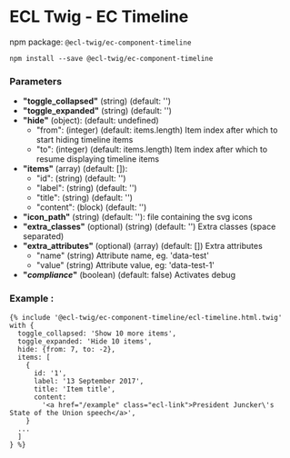 # ECL Twig - EC Timeline

npm package: `@ecl-twig/ec-component-timeline`

```shell
npm install --save @ecl-twig/ec-component-timeline
```

### Parameters

- **"toggle_collapsed"** (string) (default: '')
- **"toggle_expanded"** (string) (default: '')
- **"hide"** (object): (default: undefined)
  - "from": (integer) (default: items.length) Item index after which to start hiding timeline items
  - "to": (integer) (default: items.length) Item index after which to resume displaying timeline items
- **"items"** (array) (default: []):
  - "id": (string) (default: '')
  - "label": (string) (default: '')
  - "title": (string) (default: '')
  - "content": (block) (default: '')
- **"icon_path"** (string) (default: ''): file containing the svg icons
- **"extra_classes"** (optional) (string) (default: '') Extra classes (space separated)
- **"extra_attributes"** (optional) (array) (default: []) Extra attributes
  - "name" (string) Attribute name, eg. 'data-test'
  - "value" (string) Attribute value, eg: 'data-test-1'
- **"_compliance_"** (boolean) (default: false) Activates debug

### Example :

<!-- prettier-ignore -->
```twig
{% include '@ecl-twig/ec-component-timeline/ecl-timeline.html.twig' with { 
  toggle_collapsed: 'Show 10 more items', 
  toggle_expanded: 'Hide 10 items', 
  hide: {from: 7, to: -2}, 
  items: [ 
    { 
      id: '1', 
      label: '13 September 2017', 
      title: 'Item title', 
      content: 
        '<a href="/example" class="ecl-link">President Juncker\'s State of the Union speech</a>', 
    } 
  ... 
  ] 
} %}
```
